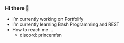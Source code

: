 ### Hi there 👋

- I’m currently working on Portfolify
- I’m currently learning Bash Programming and REST
- How to reach me ...
  - discord: princemfsn
